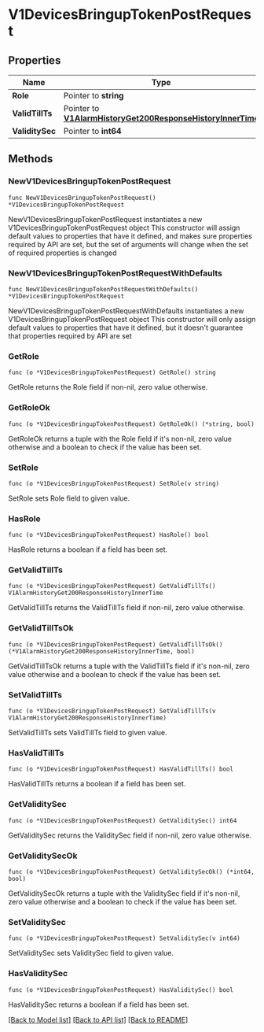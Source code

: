 # V1DevicesBringupTokenPostRequest

## Properties

Name | Type | Description | Notes
------------ | ------------- | ------------- | -------------
**Role** | Pointer to **string** |  | [optional] 
**ValidTillTs** | Pointer to [**V1AlarmHistoryGet200ResponseHistoryInnerTime**](V1AlarmHistoryGet200ResponseHistoryInnerTime.md) |  | [optional] 
**ValiditySec** | Pointer to **int64** |  | [optional] 

## Methods

### NewV1DevicesBringupTokenPostRequest

`func NewV1DevicesBringupTokenPostRequest() *V1DevicesBringupTokenPostRequest`

NewV1DevicesBringupTokenPostRequest instantiates a new V1DevicesBringupTokenPostRequest object
This constructor will assign default values to properties that have it defined,
and makes sure properties required by API are set, but the set of arguments
will change when the set of required properties is changed

### NewV1DevicesBringupTokenPostRequestWithDefaults

`func NewV1DevicesBringupTokenPostRequestWithDefaults() *V1DevicesBringupTokenPostRequest`

NewV1DevicesBringupTokenPostRequestWithDefaults instantiates a new V1DevicesBringupTokenPostRequest object
This constructor will only assign default values to properties that have it defined,
but it doesn't guarantee that properties required by API are set

### GetRole

`func (o *V1DevicesBringupTokenPostRequest) GetRole() string`

GetRole returns the Role field if non-nil, zero value otherwise.

### GetRoleOk

`func (o *V1DevicesBringupTokenPostRequest) GetRoleOk() (*string, bool)`

GetRoleOk returns a tuple with the Role field if it's non-nil, zero value otherwise
and a boolean to check if the value has been set.

### SetRole

`func (o *V1DevicesBringupTokenPostRequest) SetRole(v string)`

SetRole sets Role field to given value.

### HasRole

`func (o *V1DevicesBringupTokenPostRequest) HasRole() bool`

HasRole returns a boolean if a field has been set.

### GetValidTillTs

`func (o *V1DevicesBringupTokenPostRequest) GetValidTillTs() V1AlarmHistoryGet200ResponseHistoryInnerTime`

GetValidTillTs returns the ValidTillTs field if non-nil, zero value otherwise.

### GetValidTillTsOk

`func (o *V1DevicesBringupTokenPostRequest) GetValidTillTsOk() (*V1AlarmHistoryGet200ResponseHistoryInnerTime, bool)`

GetValidTillTsOk returns a tuple with the ValidTillTs field if it's non-nil, zero value otherwise
and a boolean to check if the value has been set.

### SetValidTillTs

`func (o *V1DevicesBringupTokenPostRequest) SetValidTillTs(v V1AlarmHistoryGet200ResponseHistoryInnerTime)`

SetValidTillTs sets ValidTillTs field to given value.

### HasValidTillTs

`func (o *V1DevicesBringupTokenPostRequest) HasValidTillTs() bool`

HasValidTillTs returns a boolean if a field has been set.

### GetValiditySec

`func (o *V1DevicesBringupTokenPostRequest) GetValiditySec() int64`

GetValiditySec returns the ValiditySec field if non-nil, zero value otherwise.

### GetValiditySecOk

`func (o *V1DevicesBringupTokenPostRequest) GetValiditySecOk() (*int64, bool)`

GetValiditySecOk returns a tuple with the ValiditySec field if it's non-nil, zero value otherwise
and a boolean to check if the value has been set.

### SetValiditySec

`func (o *V1DevicesBringupTokenPostRequest) SetValiditySec(v int64)`

SetValiditySec sets ValiditySec field to given value.

### HasValiditySec

`func (o *V1DevicesBringupTokenPostRequest) HasValiditySec() bool`

HasValiditySec returns a boolean if a field has been set.


[[Back to Model list]](../README.md#documentation-for-models) [[Back to API list]](../README.md#documentation-for-api-endpoints) [[Back to README]](../README.md)


